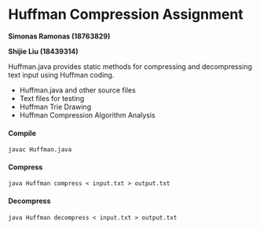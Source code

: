 # Huffman Compression Assignment

**Simonas Ramonas (18763829)**

**Shijie Liu (18439314)**

Huffman.java provides static methods for compressing and decompressing text input using Huffman coding.

* Huffman.java and other source files
* Text files for testing
* Huffman Trie Drawing
* Huffman Compression Algorithm Analysis

#### Compile

```
javac Huffman.java
```

#### Compress

```
java Huffman compress < input.txt > output.txt
```

#### Decompress

```
java Huffman decompress < input.txt > output.txt
```